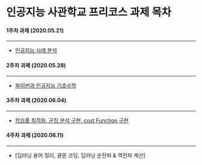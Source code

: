 인공지능 사관학교 프리코스 과제 목차 
==========================================
#### 1주차 과제 (2020.05.21)
-----------------------------
* [인공지능 사례 분석](https://github.com/Yegee1210/yegeelee/blob/master/1%EC%A3%BC%EC%B0%A8_%EA%B3%BC%EC%A0%9C_20200521.ipynb)
#### 2주차 과졔 (2020.05.28)
----------------------------
* [파이썬과 인공지능 기초수학](https://github.com/Yegee1210/yegeelee/blob/master/2%EC%A3%BC%EC%B0%A8_%EA%B3%BC%EC%A0%9C_20200528%EC%9D%98_%EC%82%AC%EB%B3%B8.ipynb)
#### 3주차 과제 (2020.06.04)
----------------------------
* [학습률 최적화, 군집 분석 구현, cost Function 구현](https://github.com/Yegee1210/yegeelee/blob/master/3%EC%A3%BC%EC%B0%A8%EA%B3%BC%EC%A0%9C.ipynb)

#### 4주차 과제 (2020.06.11)
------------------------------
* [딥러닝 용어 정리, 클론 코딩, 딥러닝 순전파 & 역전파 계산]
